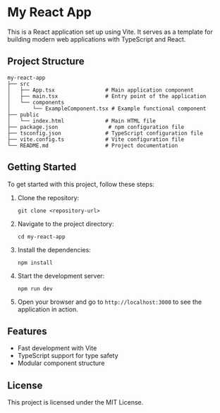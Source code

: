 # My React App

This is a React application set up using Vite. It serves as a template for building modern web applications with TypeScript and React.

## Project Structure

```
my-react-app
├── src
│   ├── App.tsx                # Main application component
│   ├── main.tsx               # Entry point of the application
│   └── components
│       └── ExampleComponent.tsx # Example functional component
├── public
│   └── index.html             # Main HTML file
├── package.json                # npm configuration file
├── tsconfig.json              # TypeScript configuration file
├── vite.config.ts             # Vite configuration file
└── README.md                  # Project documentation
```

## Getting Started

To get started with this project, follow these steps:

1. Clone the repository:
   ```
   git clone <repository-url>
   ```

2. Navigate to the project directory:
   ```
   cd my-react-app
   ```

3. Install the dependencies:
   ```
   npm install
   ```

4. Start the development server:
   ```
   npm run dev
   ```

5. Open your browser and go to `http://localhost:3000` to see the application in action.

## Features

- Fast development with Vite
- TypeScript support for type safety
- Modular component structure

## License

This project is licensed under the MIT License.